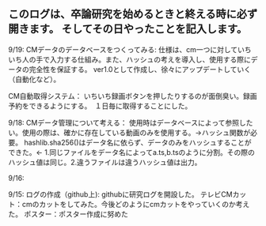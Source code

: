 このログは、卒論研究を始めるときと終える時に必ず開きます。
そしてその日やったことを記入します。
------------------------------------
9/19:
  CMデータのデータベースをつくってみる:
    仕様は、cm一つに対していちいち人の手で入力する仕組み。また、ハッシュの考えを導入し、使用する際にデータの完全性を保証する。
    ver1.0として作成し、徐々にアップデートしていく（自動化など）。
  
  CM自動取得システム：
    いちいち録画ボタンを押したりするのが面倒臭い。録画予約をできるようにする。　１日毎に取得することにした。
  
9/18:
  CMデータ管理について考える：
    使用時はデータベースによって参照したい。使用の際は、確かに存在している動画のみを使用する。->ハッシュ関数が必要。
      hashlib.sha256()はデータ名に依らず、データのみをハッシュすることができた。<- 1.同じファイルをデータ名によってa.ts,b.tsのように分割。その際のハッシュ値は同じ。2.違うファイルは違うハッシュ値は出力。

9/16:

9/15:
  ログの作成（github上): githubに研究ログを開設した。
  テレビCMカット：cmのカットをしてみた。今後どのようにcmカットをやっていくのか考えた。
  ポスター：ポスター作成に努めた
  
  
